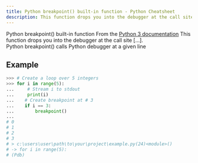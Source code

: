 ```yaml
---
title: Python breakpoint() built-in function - Python Cheatsheet
description: This function drops you into the debugger at the call site. Specifically, it calls sys.breakpointhook(), passing args and kws straight through. By default, sys.breakpointhook() calls pdb.set_trace() expecting no arguments. In this case, it is purely a convenience function so you don’t have to explicitly import pdb or type as much code to enter the debugger. However, sys.breakpointhook() can be set to some other function and breakpoint() will automatically call that, allowing you to drop into the debugger of choice.
---
```


<base-title :title="frontmatter.title" :description="frontmatter.description">
Python breakpoint() built-in function
</base-title>

<base-disclaimer>
  <base-disclaimer-title>
    From the <a target="_blank" href="https://docs.python.org/3/library/functions.html#breakpoint">Python 3 documentation</a>
  </base-disclaimer-title>
  <base-disclaimer-content>
    This function drops you into the debugger at the call site [...].
    <br/>
    Python breakpoint() calls Python debugger at a given line 
  </base-disclaimer-content>
</base-disclaimer>

## Example

```python
>>> # Create a loop over 5 integers
>>> for i in range(5):
...     # Stream i to stdout
...     print(i)
...    # Create breakpoint at # 3
...    if i == 3:
...        breakpoint()
...
# 0
# 1
# 2
# 3
# > c:\users\user\path\to\your\project\example.py(24)<module>()
# -> for i in range(5):
# (Pdb)
```
